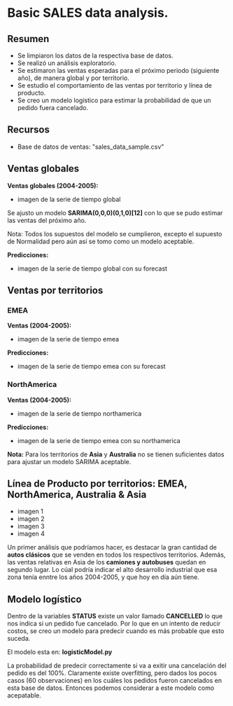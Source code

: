 # Basic SALES data analysis.

## **Resumen**

- Se limpiaron los datos de la respectiva base de datos.
- Se realizó un análisis exploratorio.
- Se estimaron las ventas esperadas para el próximo periodo (siguiente año), de manera global y por territorio.
- Se estudio el comportamiento de las ventas por territorio y línea de producto.
- Se creo un modelo logístico para estimar la probabilidad de que un pedido fuera cancelado.

## **Recursos**

* Base de datos de ventas: "sales_data_sample.csv"


## **Ventas globales**

**Ventas globales (2004-2005):**

- imagen de la serie de tiempo global

Se ajusto un modelo **SARIMA(0,0,0)(0,1,0)[12]** con lo que se pudo estimar las ventas del próximo año.

Nota: Todos los supuestos del modelo se cumplieron, excepto el supuesto de Normalidad pero aún así se tomo como un modelo aceptable.

**Predicciones:**

- imagen de la serie de tiempo global con su forecast


## **Ventas por territorios**

### **EMEA**

**Ventas (2004-2005):**

- imagen de la serie de tiempo emea

**Predicciones:**

- imagen de la serie de tiempo emea con su forecast

### **NorthAmerica**

**Ventas (2004-2005):**

- imagen de la serie de tiempo northamerica

**Predicciones:**

- imagen de la serie de tiempo emea con su northamerica

**Nota:** Para los territorios de **Asia** y **Australia** no se tienen suficientes datos para ajustar un modelo SARIMA aceptable.

## **Línea de Producto por territorios: EMEA, NorthAmerica, Australia & Asia**

- imagen 1
- imagen 2
- imagen 3
- imagen 4

Un primer análisis que podríamos hacer, es destacar la gran cantidad de **autos clásicos** que se venden en todos los respectivos territorios. Además, 
las ventas relativas en Asia de los **camiones y autobuses** quedan en segundo lugar. Lo cúal podría indicar el alto desarrollo industrial que esa
zona tenía enntre los años 2004-2005, y que hoy en día aún tiene.


## **Modelo logístico**

Dentro de la variables **STATUS** existe un valor llamado **CANCELLED** lo que nos indica si un pedido fue cancelado. Por lo que en un intento de reducir costos, se
creo un modelo para predecir cuando es más probable que esto suceda. 

El modelo esta en: **logisticModel.py** 

La probabilidad de predecir correctamente si va a exitir
una cancelación del pedido es del 100%. Claramente existe overfitting, pero dados los pocos casos (60 observaciones) en los cuáles los pedidos fueron cancelados en esta base
de datos. Entonces podemos considerar a este modelo como acepatable.